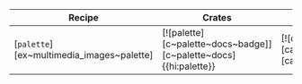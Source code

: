 | Recipe | Crates | Categories |
|--------|--------|------------|
| [`palette`][ex~multimedia_images~palette] | [![palette][c~palette~docs~badge]][c~palette~docs]{{hi:palette}} | [![cat~multimedia::images][cat~multimedia::images~badge]][cat~multimedia::images] |
